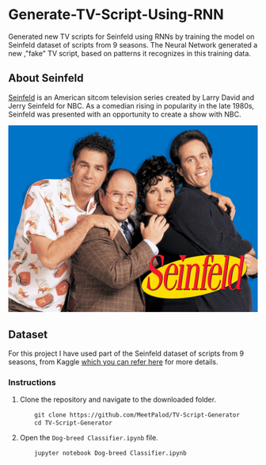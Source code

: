 # Generate-TV-Script-Using-RNN
Generated new TV scripts for Seinfeld using RNNs by training the model on Seinfeld dataset of scripts from 9 seasons.  The Neural Network generated a new ,"fake" TV script, based on patterns it recognizes in this training data.

## About Seinfeld
[Seinfeld](https://en.wikipedia.org/wiki/Seinfeld) is an American sitcom television series created by Larry David and Jerry Seinfeld for NBC. As a comedian rising in popularity in the late 1980s, Seinfeld was presented with an opportunity to create a show with NBC.

<img src="Seinfeld%20Cast.jpg" width=700>

## Dataset
For this project I have used part of the Seinfeld dataset of scripts from 9 seasons, from Kaggle [which you can refer here](https://www.kaggle.com/thec03u5/seinfeld-chronicles#scripts.csv) for more details. 

### Instructions

1. Clone the repository and navigate to the downloaded folder.
	```	
		git clone https://github.com/MeetPalod/TV-Script-Generator
		cd TV-Script-Generator
	```
2. Open the `Dog-breed Classifier.ipynb` file.
	```
		jupyter notebook Dog-breed Classifier.ipynb

